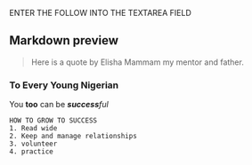 ENTER THE FOLLOW INTO THE TEXTAREA FIELD


## Markdown preview
>Here is a quote by Elisha Mammam my mentor and father.
### To Every Young Nigerian
 You **too** can be ***success**ful*

```
HOW TO GROW TO SUCCESS
1. Read wide
2. Keep and manage relationships
3. volunteer
4. practice
```